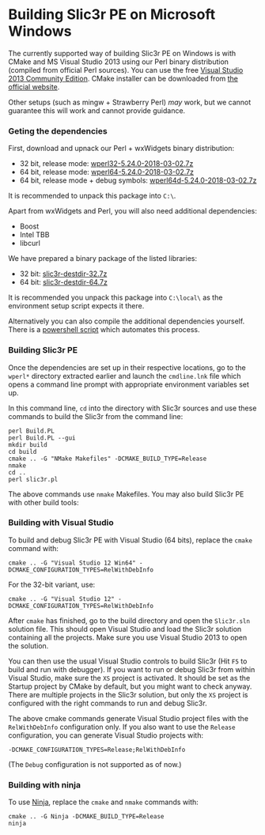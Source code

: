 # Building Slic3r PE on Microsoft Windows

The currently supported way of building Slic3r PE on Windows is with CMake and MS Visual Studio 2013
using our Perl binary distribution (compiled from official Perl sources).
You can use the free [Visual Studio 2013 Community Edition](https://www.visualstudio.com/vs/older-downloads/).
CMake installer can be downloaded from [the official website](https://cmake.org/download/).

Other setups (such as mingw + Strawberry Perl) _may_ work, but we cannot guarantee this will work
and cannot provide guidance.


### Geting the dependencies

First, download and upnack our Perl + wxWidgets binary distribution:

  - 32 bit, release mode: [wperl32-5.24.0-2018-03-02.7z](https://bintray.com/vojtechkral/Slic3r-PE/download_file?file_path=wperl32-5.24.0-2018-03-02.7z)
  - 64 bit, release mode: [wperl64-5.24.0-2018-03-02.7z](https://bintray.com/vojtechkral/Slic3r-PE/download_file?file_path=wperl64-5.24.0-2018-03-02.7z)
  - 64 bit, release mode + debug symbols: [wperl64d-5.24.0-2018-03-02.7z](https://bintray.com/vojtechkral/Slic3r-PE/download_file?file_path=wperl64d-5.24.0-2018-03-02.7z)

It is recommended to unpack this package into `C:\`.

Apart from wxWidgets and Perl, you will also need additional dependencies:

  - Boost
  - Intel TBB
  - libcurl

We have prepared a binary package of the listed libraries:

  - 32 bit: [slic3r-destdir-32.7z](https://bintray.com/vojtechkral/Slic3r-PE/download_file?file_path=2%2Fslic3r-destdir-32.7z)
  - 64 bit: [slic3r-destdir-64.7z](https://bintray.com/vojtechkral/Slic3r-PE/download_file?file_path=2%2Fslic3r-destdir-64.7z)

It is recommended you unpack this package into `C:\local\` as the environment
setup script expects it there.

Alternatively you can also compile the additional dependencies yourself.
There is a [powershell script](./deps-build/windows/slic3r-makedeps.ps1) which automates this process.

### Building Slic3r PE

Once the dependencies are set up in their respective locations,
go to the `wperl*` directory extracted earlier and launch the `cmdline.lnk` file
which opens a command line prompt with appropriate environment variables set up.

In this command line, `cd` into the directory with Slic3r sources
and use these commands to build the Slic3r from the command line:

    perl Build.PL
    perl Build.PL --gui
    mkdir build
    cd build
    cmake .. -G "NMake Makefiles" -DCMAKE_BUILD_TYPE=Release
    nmake
    cd ..
    perl slic3r.pl

The above commands use `nmake` Makefiles.
You may also build Slic3r PE with other build tools:


### Building with Visual Studio

To build and debug Slic3r PE with Visual Studio (64 bits), replace the `cmake` command with:

    cmake .. -G "Visual Studio 12 Win64" -DCMAKE_CONFIGURATION_TYPES=RelWithDebInfo

For the 32-bit variant, use:

    cmake .. -G "Visual Studio 12" -DCMAKE_CONFIGURATION_TYPES=RelWithDebInfo

After `cmake` has finished, go to the build directory and open the `Slic3r.sln` solution file.
This should open Visual Studio and load the Slic3r solution containing all the projects.
Make sure you use Visual Studio 2013 to open the solution.

You can then use the usual Visual Studio controls to build Slic3r (Hit `F5` to build and run with debugger).
If you want to run or debug Slic3r from within Visual Studio, make sure the `XS` project is activated.
It should be set as the Startup project by CMake by default, but you might want to check anyway.
There are multiple projects in the Slic3r solution, but only the `XS` project is configured with the right
commands to run and debug Slic3r.

The above cmake commands generate Visual Studio project files with the `RelWithDebInfo` configuration only.
If you also want to use the `Release` configuration, you can generate Visual Studio projects with:

    -DCMAKE_CONFIGURATION_TYPES=Release;RelWithDebInfo

(The `Debug` configuration is not supported as of now.)

### Building with ninja

To use [Ninja](https://ninja-build.org/), replace the `cmake` and `nmake` commands with:

    cmake .. -G Ninja -DCMAKE_BUILD_TYPE=Release
    ninja
